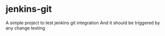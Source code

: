 # jenkins-git

A simple project to test jenkins git integration
And it should be triggered by any change
testing
